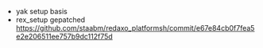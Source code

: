 - yak setup basis
- rex_setup gepatched https://github.com/staabm/redaxo_platformsh/commit/e67e84cb0f7fea5e2e206511ee757b9dc112f75d
